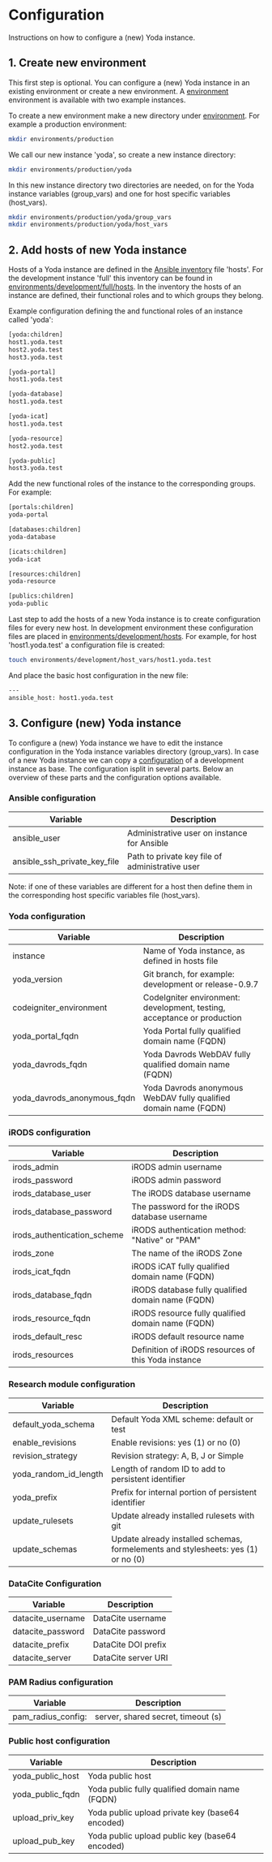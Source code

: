 # Configuration
Instructions on how to configure a (new) Yoda instance.

## 1. Create new environment
This first step is optional.
You can configure a (new) Yoda instance in an existing environment or create a new environment.
A [environment](environments/development/) environment is available with two example instances.

To create a new environment make a new directory under [environment](environments/).
For example a production environment:
```bash
mkdir environments/production
```

We call our new instance 'yoda', so create a new instance directory:
```bash
mkdir environments/production/yoda
```

In this new instance directory two directories are needed, on for the Yoda instance variables (group_vars) and one for host specific variables (host_vars).
```bash
mkdir environments/production/yoda/group_vars
mkdir environments/production/yoda/host_vars
```

## 2. Add hosts of new Yoda instance

Hosts of a Yoda instance are defined in the [Ansible inventory](https://docs.ansible.com/ansible/latest/intro_inventory.html) file 'hosts'.
For the development instance 'full' this inventory can be found in [environments/development/full/hosts](environments/development/full/hosts).
In the inventory the hosts of an instance are defined, their functional roles and to which groups they belong.

Example configuration defining the and functional roles of an instance called 'yoda':
```bash
[yoda:children]
host1.yoda.test
host2.yoda.test
host3.yoda.test

[yoda-portal]
host1.yoda.test

[yoda-database]
host1.yoda.test

[yoda-icat]
host1.yoda.test

[yoda-resource]
host2.yoda.test

[yoda-public]
host3.yoda.test
```

Add the new functional roles of the instance to the corresponding groups.
For example:
```bash
[portals:children]
yoda-portal

[databases:children]
yoda-database

[icats:children]
yoda-icat

[resources:children]
yoda-resource

[publics:children]
yoda-public
```

Last step to add the hosts of a new Yoda instance is to create configuration files for every new host.
In development environment these configuration files are placed in [environments/development/hosts](environments/development/host_vars).
For example, for host 'host1.yoda.test' a configuration file is created:
```bash
touch environments/development/host_vars/host1.yoda.test
```

And place the basic host configuration in the new file:
```bash
---
ansible_host: host1.yoda.test
```

## 3. Configure (new) Yoda instance
To configure a (new) Yoda instance we have to edit the instance configuration in the Yoda instance variables directory (group_vars).
In case of a new Yoda instance we can copy a [configuration](environments/development/full/group_vars/full.yml) of a development instance as base.
The configuration isplit in several parts. Below an overview of these parts and the configuration options available.

### Ansible configuration
Variable                     | Description                                     |
-----------------------------|-------------------------------------------------|
ansible_user                 | Administrative user on instance for Ansible     |
ansible_ssh_private_key_file | Path to private key file of administrative user |

Note: if one of these variables are different for a host then define them in the corresponding host specific variables file (host_vars).

### Yoda configuration
Variable                     | Description                                                             |
-----------------------------|-------------------------------------------------------------------------|
instance                     | Name of Yoda instance, as defined in hosts file                         |
yoda_version                 | Git branch, for example: development or release-0.9.7                   |
codeigniter_environment      | CodeIgniter environment: development, testing, acceptance or production |
yoda_portal_fqdn             | Yoda Portal fully qualified domain name (FQDN)                          |
yoda_davrods_fqdn            | Yoda Davrods WebDAV fully qualified domain name (FQDN)                  |
yoda_davrods_anonymous_fqdn  | Yoda Davrods anonymous WebDAV fully qualified domain name (FQDN)        |

### iRODS configuration
Variable                     | Description                                                             |
-----------------------------|-------------------------------------------------------------------------|
irods_admin                  | iRODS admin username                                                    |
irods_password               | iRODS admin password                                                    |
irods_database_user          | The iRODS database username                                             |
irods_database_password      | The password for the iRODS database username                            |
irods_authentication_scheme  | iRODS authentication method: "Native" or "PAM"                          |
irods_zone                   | The name of the iRODS Zone                                              |
irods_icat_fqdn              | iRODS iCAT fully qualified domain name (FQDN)                           |
irods_database_fqdn          | iRODS database fully qualified domain name (FQDN)                       |
irods_resource_fqdn          | iRODS resource fully qualified domain name (FQDN)                       |
irods_default_resc           | iRODS default resource name                                             |
irods_resources              | Definition of iRODS resources of this Yoda instance                     |

### Research module configuration
Variable                     | Description                                                                       |
-----------------------------|-----------------------------------------------------------------------------------|
default_yoda_schema          | Default Yoda XML scheme: default or test                                          |
enable_revisions             | Enable revisions: yes (1) or no (0)                                               |
revision_strategy            | Revision strategy: A, B, J or Simple                                              |
yoda_random_id_length        | Length of random ID to add to persistent identifier                               |
yoda_prefix                  | Prefix for internal portion of persistent identifier                              |
update_rulesets              | Update already installed rulesets with git                                        |
update_schemas               | Update already installed schemas, formelements and stylesheets: yes (1) or no (0) |

### DataCite Configuration
Variable                     | Description                                                             |
-----------------------------|-------------------------------------------------------------------------|
datacite_username            | DataCite username                                                       |
datacite_password            | DataCite password                                                       |
datacite_prefix              | DataCite DOI prefix                                                     |
datacite_server              | DataCite server URI                                                     |

### PAM Radius configuration
Variable                     | Description                                                             |
-----------------------------|-------------------------------------------------------------------------|
pam_radius_config:           | server, shared secret, timeout (s)                                      |

### Public host configuration
Variable                     | Description                                                             |
-----------------------------|-------------------------------------------------------------------------|
yoda_public_host             | Yoda public host                                                        |
yoda_public_fqdn             | Yoda public fully qualified domain name (FQDN)                          |
upload_priv_key              | Yoda public upload private key (base64 encoded)                         |
upload_pub_key               | Yoda public upload public key (base64 encoded)                          |
